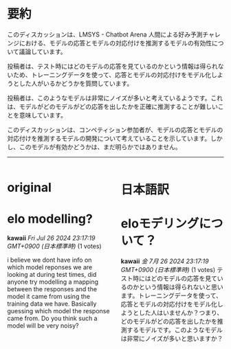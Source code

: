 # 要約 
このディスカッションは、LMSYS - Chatbot Arena 人間による好み予測チャレンジにおける、モデルの応答とモデルの対応付けを推測するモデルの有効性について議論しています。

投稿者は、テスト時にはどのモデルの応答を見ているのかという情報は得られないため、トレーニングデータを使って、応答とモデルの対応付けをモデル化しようとした人がいるかどうかを質問しています。

投稿者は、このようなモデルは非常にノイズが多いと考えているようです。これは、モデルがどのモデルがどの応答を出したかを正確に推測することが難しいことを意味しています。

このディスカッションは、コンペティション参加者が、モデルの応答とモデルの対応付けを推測するモデルの開発について考えていることを示しています。しかし、このモデルが有効かどうかは、まだ明らかではありません。


---


<style>
.column-left{
  float: left;
  width: 47.5%;
  text-align: left;
}
.column-right{
  float: right;
  width: 47.5%;
  text-align: left;
}
.column-one{
  float: left;
  width: 100%;
  text-align: left;
}
</style>


<div class="column-left">

# original

# elo modelling?

**kawaii** *Fri Jul 26 2024 23:17:19 GMT+0900 (日本標準時)* (1 votes)

i believe we dont have info on which model reponses we are looking at during test times, did anyone try modelling a mapping between the responses and the model it came from using the training data we have. Basically guessing which model the response came from. Do you think such a model will be very noisy? 





</div>
<div class="column-right">

# 日本語訳

# eloモデリングについて？

**kawaii** *金 7月 26 2024 23:17:19 GMT+0900 (日本標準時)* (1 votes)
テスト時にはどのモデルの応答を見ているのかという情報は得られないと思います。トレーニングデータを使って、応答とモデルの対応付けをモデル化しようとした人はいませんか？つまり、どのモデルがどの応答を出したかを推測するモデルです。このようなモデルは非常にノイズが多いと思いますか？ 



</div>